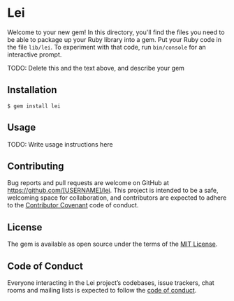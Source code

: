 # Lei

Welcome to your new gem! In this directory, you'll find the files you need to be able to package up your Ruby library into a gem. Put your Ruby code in the file `lib/lei`. To experiment with that code, run `bin/console` for an interactive prompt.

TODO: Delete this and the text above, and describe your gem

## Installation

```
$ gem install lei
```

## Usage

TODO: Write usage instructions here

## Contributing

Bug reports and pull requests are welcome on GitHub at https://github.com/[USERNAME]/lei. This project is intended to be a safe, welcoming space for collaboration, and contributors are expected to adhere to the [Contributor Covenant](http://contributor-covenant.org) code of conduct.

## License

The gem is available as open source under the terms of the [MIT License](https://opensource.org/licenses/MIT).

## Code of Conduct

Everyone interacting in the Lei project’s codebases, issue trackers, chat rooms and mailing lists is expected to follow the [code of conduct](https://github.com/[USERNAME]/lei/blob/master/CODE_OF_CONDUCT.md).
